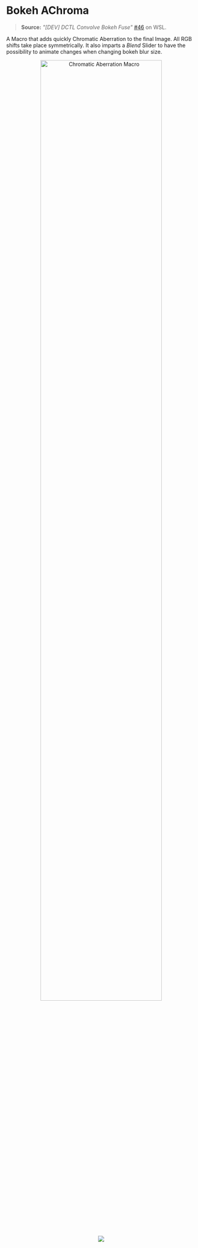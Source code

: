# Bokeh AChroma

> **Source:** *"\[DEV\] DCTL Convolve Bokeh Fuse"* [\#46](https://www.steakunderwater.com/wesuckless/viewtopic.php?p=36930#p36930) on WSL.


A Macro that adds quickly Chromatic Aberration to the final Image. All RGB shifts take place symmetrically. It also imparts a *Blend* Slider to have the possibility to animate changes when changing bokeh blur size.

<center><a href="http://www.youtube.com/watch?feature=player_embedded&v=1L7e8gmr1tA" target="_blank"><img src="http://img.youtube.com/vi/1L7e8gmr1tA/maxresdefault.jpg" alt="Chromatic Aberration Macro" width="80%" border="0" /><br /><img src="https://img.shields.io/youtube/views/1L7e8gmr1tA?style=social" /></a></center>
<!--
<figure>
    <iframe width="560" height="315" src="https://www.youtube.com/embed/1L7e8gmr1tA" title="YouTube video player" frameborder="0" allow="accelerometer; autoplay; clipboard-write; encrypted-media; gyroscope; picture-in-picture" allowfullscreen></iframe>
    <figcaption>Chromatic Aberration Macro</figcaption>
</figure>
-->
